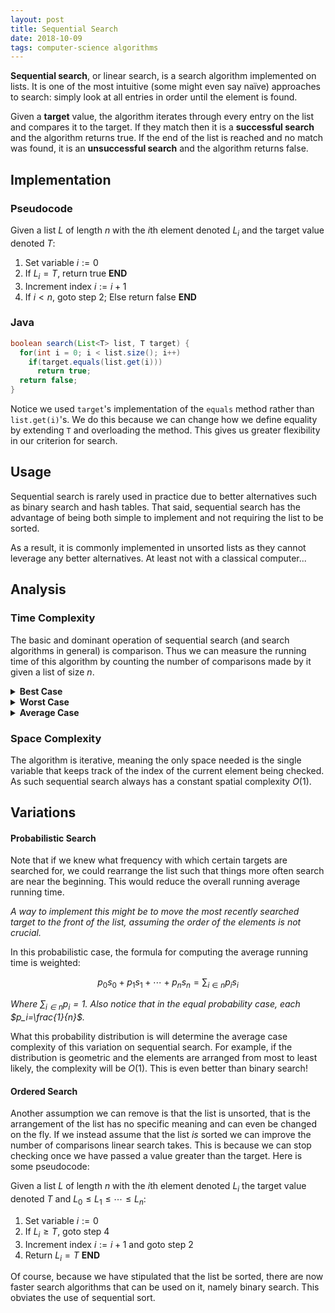 ```yaml
---
layout: post
title: Sequential Search
date: 2018-10-09
tags: computer-science algorithms
---
```

**Sequential search**, or linear search, is a search algorithm implemented on lists. It is one of the most intuitive (some might even say naïve) approaches to search: simply look at all entries in order until the element is found.

Given a **target** value, the algorithm iterates through every entry on the list and compares it to the target. If they match then it is a **successful search** and the algorithm returns true. If the end of the list is reached and no match was found, it is an **unsuccessful search** and the algorithm returns false.

<!--more-->

## Implementation
### Pseudocode
Given a list $L$ of length $n$ with the $i$th element denoted $L_i$ and the target value denoted $T$:
1. Set variable $i:=0$
2. If $L_i=T$, return true **END**
3. Increment index $i:=i+1$
4. If $i<n$, goto step 2; Else return false **END**

### Java
````java
boolean search(List<T> list, T target) {
  for(int i = 0; i < list.size(); i++)
    if(target.equals(list.get(i)))
      return true;
  return false;
}
````
Notice we used `target`'s implementation of the `equals` method rather than `list.get(i)`'s. We do this because we can change how we define equality by extending `T` and overloading the method. This gives us greater flexibility in our criterion for search.

<!-- ### Python
````python
def search(L, T):
  for True in range(len(L)):
    if L[i] == T:
      return True
  return False
```` -->

## Usage
Sequential search is rarely used in practice due to better alternatives such as binary search and hash tables. That said, sequential search has the advantage of being both simple to implement and not requiring the list to be sorted.

As a result, it is commonly implemented in unsorted lists as they cannot leverage any better alternatives. At least not with a classical computer...

## Analysis
### Time Complexity
The basic and dominant operation of sequential search (and search algorithms in general) is comparison. Thus we can measure the running time of this algorithm by counting the number of comparisons made by it given a list of size $n$.

<details>
<summary><strong>Best Case</strong><br></summary>
The best case of sequential search is if the first element of the list is the target. In this case it takes only 1 comparison to return the successful search. Thus the best case complexity is $O(1)$.
<p></p></details>

<details>
<summary><strong>Worst Case</strong><br></summary>
The worst case of sequential search is if either the last element was the target or if the target was not even in the list. Both cases would take $n$ comparisons, with $n$ being the size of the list in question. Thus the worst case complexity is $O(n)$.
<p></p></details>

<details>
<summary><strong>Average Case</strong><br></summary>
The average case complexity of a search algorithm is the sum of the times it takes to search for each element divided by the number of elements. More formally:

$$\frac{s_0+s_1+\cdots+s_n}{n}=\frac{\sum_{i\in n}s_i}{n}$$

<i>Where $s_i$ is the time it takes to search for the $i$th element. And $n$ is a <a href="\natural-numbers">natural number</a>.</i><p></p>

In sequential search, we have to perform $i$ comparisons to search for the $(i-1)$th element (the $-1$ is because we index starting at $0$). Because of this we can write:

$$\frac{1+2+\cdots+n}{n}=\frac{n(n+1)}{2}\cdot\frac{1}{n}=\frac{n+1}{2}$$

But this assumes the target only appears once on the list. In general, it could appear $k$ times (randomly strewn about) in which case there is a more general average case:

$$\frac{n+1}{k+1}$$

Thus the average case complexity of sequential search is $O\left(\frac{n}{k}\right)$ or $O(n)$ if we don't vary $k$.
<p></p>

<i>Note that this analysis assumes each element has an equal probability of being the target. This assumption is removed in one of the variations of sequential search shown below.</i>
</details>

### Space Complexity
The algorithm is iterative, meaning the only space needed is the single variable that keeps track of the index of the current element being checked. As such sequential search always has a constant spatial complexity $O(1)$.

## Variations
#### Probabilistic Search
Note that if we knew what frequency with which certain targets are searched for, we could rearrange the list such that things more often search are near the beginning. This would reduce the overall running average running time.

*A way to implement this might be to move the most recently searched target to the front of the list, assuming the order of the elements is not crucial.*

In this probabilistic case, the formula for computing the average running time is weighted:

$$p_0s_0+p_1s_1+\cdots+p_ns_n=\sum_{i\in n}p_is_i$$

<i>Where $\sum_{i\in n} p_i=1$. Also notice that in the equal probability case, each $p_i=\frac{1}{n}$.</i><br>

What this probability distribution is will determine the average case complexity of this variation on sequential search. For example, if the distribution is geometric and the elements are arranged from most to least likely, the complexity will be $O(1)$. This is even better than binary search!

<!--
<details>
<summary><h4 class="inline">Ordered Search</h4></summary> -->
#### Ordered Search
Another assumption we can remove is that the list is unsorted, that is the arrangement of the list has no specific meaning and can even be changed on the fly. If we instead assume that the list <i>is</i> sorted we can improve the number of comparisons linear search takes. This is because we can stop checking once we have passed a value greater than the target. Here is some pseudocode:

Given a list $L$ of length $n$ with the $i$th element denoted $L_i$ the target value denoted $T$ and $L_0\le L_1\le \cdots\le L_n$:
1. Set variable $i:=0$
2. If $L_i\ge T$, goto step 4
3. Increment index $i:=i+1$ and goto step 2
4. Return $L_i=T$ **END**

Of course, because we have stipulated that the list be sorted, there are now faster search algorithms that can be used on it, namely binary search. This obviates the use of sequential sort.
<!-- </details> -->
